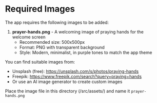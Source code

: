 # Required Images

The app requires the following images to be added:

1. **prayer-hands.png** - A welcoming image of praying hands for the welcome screen
   - Recommended size: 500x500px
   - Format: PNG with transparent background
   - Style: Modern, minimalist, in purple tones to match the app theme

You can find suitable images from:
- Unsplash (free): https://unsplash.com/s/photos/praying-hands
- Freepik: https://www.freepik.com/search?query=praying+hands
- Or use an AI image generator to create custom images

Place the image file in this directory (/src/assets/) and name it `prayer-hands.png`
